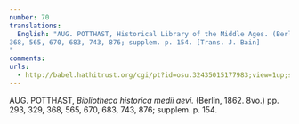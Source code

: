 ```yaml
---
number: 70
translations:
  English: "AUG. POTTHAST, Historical Library of the Middle Ages. (Berlin, 1862. 8vo.) pp. 293, 329,
368, 565, 670, 683, 743, 876; supplem. p. 154. [Trans. J. Bain]
"
comments:
urls:
  - http://babel.hathitrust.org/cgi/pt?id=osu.32435015177983;view=1up;seq=1
---
```


AUG. POTTHAST, <em>Bibliotheca historica medii aevi.</em> (Berlin, 1862. 8vo.) pp. 293, 329, 368, 565, 670, 683, 743, 876; supplem. p. 154.
